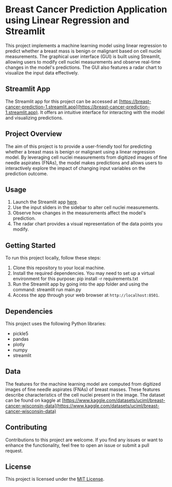 # Breast Cancer Prediction Application using Linear Regression and Streamlit

This project implements a machine learning model using linear regression to predict whether a breast mass is benign or malignant based on cell nuclei measurements. The graphical user interface (GUI) is built using Streamlit, allowing users to modify cell nuclei measurements and observe real-time changes in the model's predictions. The GUI also features a radar chart to visualize the input data effectively.


## Streamlit App

The Streamlit app for this project can be accessed at [https://breast-cancer-prediction-1.streamlit.app](https://breast-cancer-prediction-1.streamlit.app). It offers an intuitive interface for interacting with the model and visualizing predictions.


## Project Overview

The aim of this project is to provide a user-friendly tool for predicting whether a breast mass is benign or malignant using a linear regression model. By leveraging cell nuclei measurements from digitized images of fine needle aspirates (FNAs), the model makes predictions and allows users to interactively explore the impact of changing input variables on the prediction outcome.

## Usage

1. Launch the Streamlit app [here](https://breast-cancer-prediction-1.streamlit.app).
2. Use the input sliders in the sidebar to alter cell nuclei measurements.
3. Observe how changes in the measurements affect the model's prediction.
4. The radar chart provides a visual representation of the data points you modify.

## Getting Started

To run this project locally, follow these steps:

1. Clone this repository to your local machine.
2. Install the required dependencies. You may need to set up a virtual environment for this purpose: pip install -r requirements.txt
3. Run the Streamlit app by going into the app folder and using the command: streamlit run main.py
4. Access the app through your web browser at `http://localhost:8501`.

## Dependencies

This project uses the following Python libraries:

- pickle5
- pandas
- plotly
- numpy
- streamlit


## Data

The features for the machine learning model are computed from digitized images of fine needle aspirates (FNAs) of breast masses. These features describe characteristics of the cell nuclei present in the image. The dataset can be found on kaggle at [https://www.kaggle.com/datasets/uciml/breast-cancer-wisconsin-data](https://www.kaggle.com/datasets/uciml/breast-cancer-wisconsin-data)


## Contributing

Contributions to this project are welcome. If you find any issues or want to enhance the functionality, feel free to open an issue or submit a pull request.

## License

This project is licensed under the [MIT License](LICENSE).




